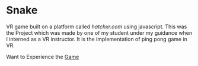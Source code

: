 # Snake

VR game built on a platform called *hatchxr.com* using javascript. This was the Project which was made by one of my student under my guidance when I interned as a VR instructor. It is the implementation of ping pong game in VR.

Want to Experience the [Game](https://viewer.hatchxr.com/p/Pranav/Harshil_Project)
